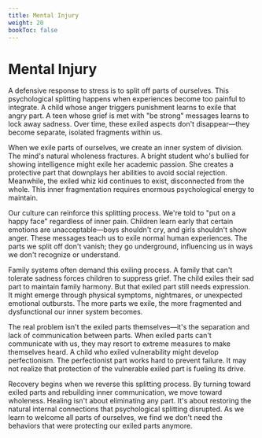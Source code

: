 ```yaml
---
title: Mental Injury
weight: 20
bookToc: false
---
```


# Mental Injury

A defensive response to stress is to split off parts of ourselves. This psychological splitting happens when experiences become too painful to integrate. A child whose anger triggers punishment learns to exile that angry part. A teen whose grief is met with "be strong" messages learns to lock away sadness. Over time, these exiled aspects don't disappear—they become separate, isolated fragments within us.

When we exile parts of ourselves, we create an inner system of division. The mind's natural wholeness fractures. A bright student who's bullied for showing intelligence might exile her academic passion. She creates a protective part that downplays her abilities to avoid social rejection. Meanwhile, the exiled whiz kid continues to exist, disconnected from the whole. This inner fragmentation requires enormous psychological energy to maintain.

Our culture can reinforce this splitting process. We're told to "put on a happy face" regardless of inner pain. Children learn early that certain emotions are unacceptable—boys shouldn't cry, and girls shouldn't show anger. These messages teach us to exile normal human experiences. The parts we split off don't vanish; they go underground, influencing us in ways we don't recognize or understand.

Family systems often demand this exiling process. A family that can't tolerate sadness forces children to suppress grief. The child exiles their sad part to maintain family harmony. But that exiled part still needs expression. It might emerge through physical symptoms, nightmares, or unexpected emotional outbursts. The more parts we exile, the more fragmented and dysfunctional our inner system becomes.

The real problem isn't the exiled parts themselves—it's the separation and lack of communication between parts. When exiled parts can't communicate with us, they may resort to extreme measures to make themselves heard. A child who exiled vulnerability might develop perfectionism. The perfectionist part works hard to prevent failure. It may not realize that protection of the vulnerable exiled part is fueling its drive.

Recovery begins when we reverse this splitting process. By turning toward exiled parts and rebuilding inner communication, we move toward wholeness. Healing isn't about eliminating any part. It's about restoring the natural internal connections that psychological splitting disrupted. As we learn to welcome all parts of ourselves, we find we don't need the behaviors that were protecting our exiled parts anymore.
